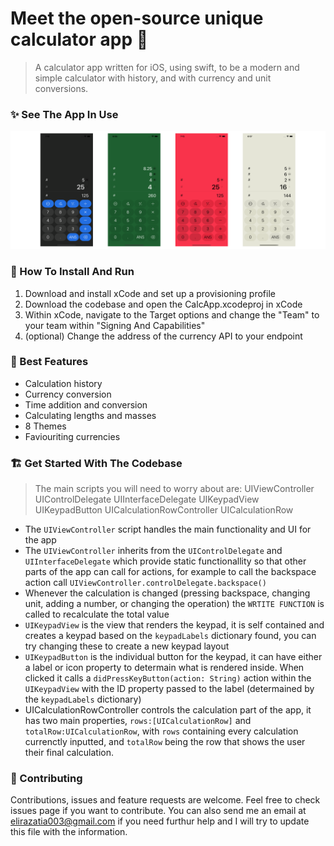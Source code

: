 # Meet the open-source unique calculator app 👋
> A calculator app written for iOS, using swift, to be a modern and simple calculator
> with history, and with currency and unit conversions.

### ✨ See The App In Use
![4 app screenshots in black, green, red, and white with keypad and calculation shown](https://github.com/eliraz003/ios-calculator-app/blob/main/github_preview.png?raw=true)

### 📖 How To Install And Run
1. Download and install xCode and set up a provisioning profile
2. Download the codebase and open the CalcApp.xcodeproj in xCode
3. Within xCode, navigate to the Target options and change the "Team"
to your team within "Signing And Capabilities"
4. (optional) Change the address of the currency API to your endpoint

### 📱 Best Features
- Calculation history
- Currency conversion
- Time addition and conversion
- Calculating lengths and masses
- 8 Themes
- Faviouriting currencies

### 🏗 Get Started With The Codebase
> The main scripts you will need to worry about are:
UIViewController
UIControlDelegate
UIInterfaceDelegate
UIKeypadView
UIKeypadButton
UICalculationRowController
UICalculationRow

* The `UIViewController` script handles the main functionality and UI for the app
* The `UIViewController` inherits from the `UIControlDelegate` and `UIInterfaceDelegate` which provide static functionallity so that other parts of the app can call for actions, for example to call the backspace action call `UIViewController.controlDelegate.backspace()`
* Whenever the calculation is changed (pressing backspace, changing unit, adding a number, or changing the operation) the `WRTITE FUNCTION` is called to recalculate the total value
* `UIKeypadView` is the view that renders the keypad, it is self contained and creates a keypad based on the `keypadLabels` dictionary found, you can try changing these to create a new keypad layout
* `UIKeypadButton` is the individual button for the keypad, it can have either a label or icon property to determain what is rendered inside. When clicked it calls a `didPressKeyButton(action: String)` action within the `UIKeypadView` with the ID property passed to the label (determained by the `keypadLabels` dictionary)
* UICalculationRowController controls the calculation part of the app, it has two main properties, `rows:[UICalculationRow]` and `totalRow:UICalculationRow`, with `rows` containing every calculation currenctly inputted, and `totalRow` being the row that shows the user their final calculation.

### 🤝 Contributing
Contributions, issues and feature requests are welcome.
Feel free to check issues page if you want to contribute.
You can also send me an email at elirazatia003@gmail.com if you need 
furthur help and I will try to update this file with the information.
